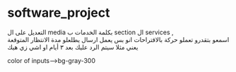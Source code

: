 # software_project
التعديل على ال media بكلمة الخدمات ب section  ال services ,  
اسمعو بتقدرو تعملو حركة بالاقتراحات انو بس يعمل ارسال يطلعلو مدة الانتظار المتوقعة يعني مثلا سيتم الرد عليك بعد ٣ أيام او اشي زي هيك

color of inputs-->bg-gray-300
